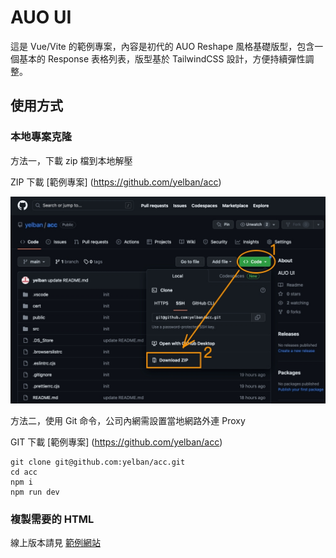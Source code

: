 # AUO UI

這是 Vue/Vite 的範例專案，內容是初代的 AUO Reshape 風格基礎版型，包含一個基本的 Response 表格列表，版型基於 TailwindCSS 設計，方便持續彈性調整。

## 使用方式

### 本地專案克隆

方法一，下載 zip 檔到本地解壓

ZIP 下載 [範例專案] (https://github.com/yelban/acc)

![下載專案 zip 檔](./assets/downloadzip.jpg)

方法二，使用 Git 命令，公司內網需設置當地網路外連 Proxy

GIT 下載 [範例專案] (https://github.com/yelban/acc)

    git clone git@github.com:yelban/acc.git
    cd acc
    npm i
    npm run dev

### 複製需要的 HTML

線上版本請見 [範例網站](https://acc-u8ey.onrender.com/)

